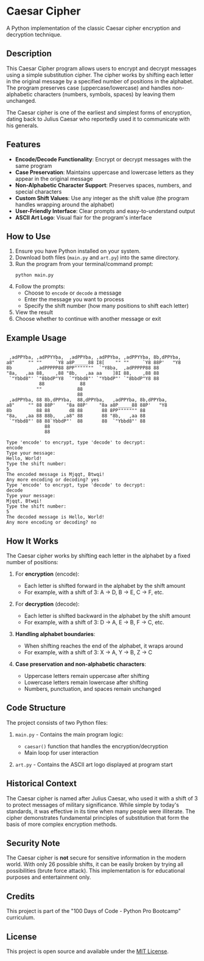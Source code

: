 # Caesar Cipher

A Python implementation of the classic Caesar cipher encryption and decryption technique.

## Description

This Caesar Cipher program allows users to encrypt and decrypt messages using a simple substitution cipher. The cipher works by shifting each letter in the original message by a specified number of positions in the alphabet. The program preserves case (uppercase/lowercase) and handles non-alphabetic characters (numbers, symbols, spaces) by leaving them unchanged.

The Caesar cipher is one of the earliest and simplest forms of encryption, dating back to Julius Caesar who reportedly used it to communicate with his generals.

## Features

- **Encode/Decode Functionality**: Encrypt or decrypt messages with the same program
- **Case Preservation**: Maintains uppercase and lowercase letters as they appear in the original message
- **Non-Alphabetic Character Support**: Preserves spaces, numbers, and special characters
- **Custom Shift Values**: Use any integer as the shift value (the program handles wrapping around the alphabet)
- **User-Friendly Interface**: Clear prompts and easy-to-understand output
- **ASCII Art Logo**: Visual flair for the program's interface

## How to Use

1. Ensure you have Python installed on your system.
2. Download both files (`main.py` and `art.py`) into the same directory.
3. Run the program from your terminal/command prompt:
   ```
   python main.py
   ```
4. Follow the prompts:
   - Choose to `encode` or `decode` a message
   - Enter the message you want to process
   - Specify the shift number (how many positions to shift each letter)
5. View the result
6. Choose whether to continue with another message or exit

## Example Usage

```
           
 ,adPPYba, ,adPPYYba,  ,adPPYba, ,adPPYba, ,adPPYYba, 8b,dPPYba,  
a8"     "" ""     `Y8 a8P_____88 I8[    "" ""     `Y8 88P'   "Y8  
8b         ,adPPPPP88 8PP"""""""  `"Y8ba,  ,adPPPPP88 88          
"8a,   ,aa 88,    ,88 "8b,   ,aa aa    ]8I 88,    ,88 88          
 `"Ybbd8"' `"8bbdP"Y8  `"Ybbd8"' `"YbbdP"' `"8bbdP"Y8 88   
            88             88                                 
           ""             88                                 
                          88                                 
 ,adPPYba, 88 8b,dPPYba,  88,dPPYba,   ,adPPYba, 8b,dPPYba,  
a8"     "" 88 88P'    "8a 88P'    "8a a8P_____88 88P'   "Y8  
8b         88 88       d8 88       88 8PP""""""" 88          
"8a,   ,aa 88 88b,   ,a8" 88       88 "8b,   ,aa 88          
 `"Ybbd8"' 88 88`YbbdP"'  88       88  `"Ybbd8"' 88          
              88                                             
              88           

Type 'encode' to encrypt, type 'decode' to decrypt:
encode
Type your message:
Hello, World!
Type the shift number:
5
The encoded message is Mjqqt, Btwqi!
Any more encoding or decoding? yes
Type 'encode' to encrypt, type 'decode' to decrypt:
decode
Type your message:
Mjqqt, Btwqi!
Type the shift number:
5
The decoded message is Hello, World!
Any more encoding or decoding? no
```

## How It Works

The Caesar cipher works by shifting each letter in the alphabet by a fixed number of positions:

1. For **encryption** (encode):
   - Each letter is shifted forward in the alphabet by the shift amount
   - For example, with a shift of 3: A → D, B → E, C → F, etc.

2. For **decryption** (decode):
   - Each letter is shifted backward in the alphabet by the shift amount
   - For example, with a shift of 3: D → A, E → B, F → C, etc.

3. **Handling alphabet boundaries**:
   - When shifting reaches the end of the alphabet, it wraps around
   - For example, with a shift of 3: X → A, Y → B, Z → C

4. **Case preservation and non-alphabetic characters**:
   - Uppercase letters remain uppercase after shifting
   - Lowercase letters remain lowercase after shifting
   - Numbers, punctuation, and spaces remain unchanged

## Code Structure

The project consists of two Python files:

1. `main.py` - Contains the main program logic:
   - `caesar()` function that handles the encryption/decryption
   - Main loop for user interaction

2. `art.py` - Contains the ASCII art logo displayed at program start

## Historical Context

The Caesar cipher is named after Julius Caesar, who used it with a shift of 3 to protect messages of military significance. While simple by today's standards, it was effective in its time when many people were illiterate. The cipher demonstrates fundamental principles of substitution that form the basis of more complex encryption methods.

## Security Note

The Caesar cipher is **not** secure for sensitive information in the modern world. With only 26 possible shifts, it can be easily broken by trying all possibilities (brute force attack). This implementation is for educational purposes and entertainment only.

## Credits

This project is part of the "100 Days of Code - Python Pro Bootcamp" curriculum.

## License

This project is open source and available under the [MIT License](https://opensource.org/licenses/MIT).

